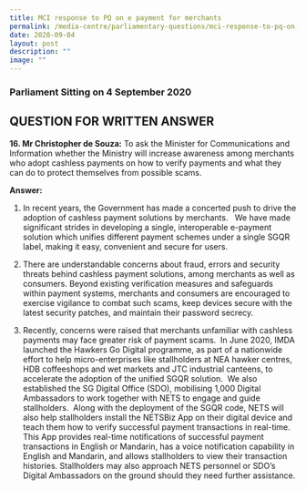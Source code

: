 ```yaml
---
title: MCI response to PQ on e payment for merchants
permalink: /media-centre/parliamentary-questions/mci-response-to-pq-on-e-payment-for-merchants/
date: 2020-09-04
layout: post
description: ""
image: ""
---
```

### Parliament Sitting on 4 September 2020

QUESTION FOR WRITTEN ANSWER
---------------------------

  
**16. Mr Christopher de Souza:** To ask the Minister for Communications and Information whether the Ministry will increase awareness among merchants who adopt cashless payments on how to verify payments and what they can do to protect themselves from possible scams.  
  
**Answer:**

1. In recent years, the Government has made a concerted push to drive the adoption of cashless payment solutions by merchants.   We have made significant strides in developing a single, interoperable e-payment solution which unifies different payment schemes under a single SGQR label, making it easy, convenient and secure for users.  
  
2. There are understandable concerns about fraud, errors and security threats behind cashless payment solutions, among merchants as well as consumers. Beyond existing verification measures and safeguards within payment systems, merchants and consumers are encouraged to exercise vigilance to combat such scams, keep devices secure with the latest security patches, and maintain their password secrecy.   
  
3. Recently, concerns were raised that merchants unfamiliar with cashless payments may face greater risk of payment scams.  In June 2020, IMDA launched the Hawkers Go Digital programme, as part of a nationwide effort to help micro-enterprises like stallholders at NEA hawker centres, HDB coffeeshops and wet markets and JTC industrial canteens, to accelerate the adoption of the unified SGQR solution.  We also established the SG Digital Office (SDO), mobilising 1,000 Digital Ambassadors to work together with NETS to engage and guide stallholders.  Along with the deployment of the SGQR code, NETS will also help stallholders install the NETSBiz App on their digital device and teach them how to verify successful payment transactions in real-time. This App provides real-time notifications of successful payment transactions in English or Mandarin, has a voice notification capability in English and Mandarin, and allows stallholders to view their transaction histories. Stallholders may also approach NETS personnel or SDO’s Digital Ambassadors on the ground should they need further assistance.